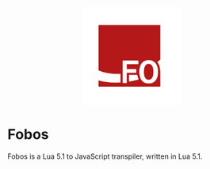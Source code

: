 <div align="center"><img src="logo/logo-square.svg" alt="the Fobos logo, showing a square with a halo and a big 'FO' symbol orbiting around it" width="200" /></div>

# Fobos

Fobos is a Lua 5.1 to JavaScript transpiler, written in Lua 5.1.
